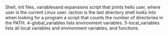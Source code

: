 Shell, init files, variablesand expansions
script that prints hello user, where user is the current Linux user.
/action is the last directory shell looks into when looking for a program
a script that counts the number of directories in the PATH.
4-global_variables lists environment variables.
5-local_variables lists all local variables and environment variables, and functions.
